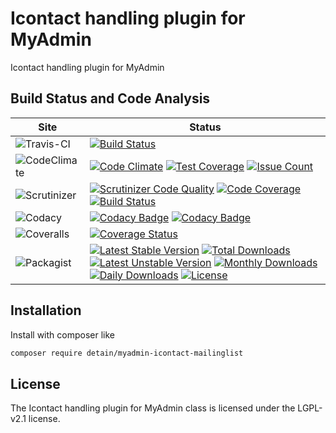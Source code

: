 # Icontact handling plugin for MyAdmin

Icontact handling plugin for MyAdmin

## Build Status and Code Analysis

Site          | Status
--------------|---------------------------
![Travis-CI](http://i.is.cc/storage/GYd75qN.png "Travis-CI")     | [![Build Status](https://travis-ci.org/detain/myadmin-icontact-mailinglist.svg?branch=master)](https://travis-ci.org/detain/myadmin-icontact-mailinglist)
![CodeClimate](http://i.is.cc/storage/GYlageh.png "CodeClimate")  | [![Code Climate](https://codeclimate.com/github/detain/myadmin-icontact-mailinglist/badges/gpa.svg)](https://codeclimate.com/github/detain/myadmin-icontact-mailinglist) [![Test Coverage](https://codeclimate.com/github/detain/myadmin-icontact-mailinglist/badges/coverage.svg)](https://codeclimate.com/github/detain/myadmin-icontact-mailinglist/coverage) [![Issue Count](https://codeclimate.com/github/detain/myadmin-icontact-mailinglist/badges/issue_count.svg)](https://codeclimate.com/github/detain/myadmin-icontact-mailinglist)
![Scrutinizer](http://i.is.cc/storage/GYeUnux.png "Scrutinizer")   | [![Scrutinizer Code Quality](https://scrutinizer-ci.com/g/myadmin-plugins/icontact-mailinglist/badges/quality-score.png?b=master)](https://scrutinizer-ci.com/g/myadmin-plugins/icontact-mailinglist/?branch=master) [![Code Coverage](https://scrutinizer-ci.com/g/myadmin-plugins/icontact-mailinglist/badges/coverage.png?b=master)](https://scrutinizer-ci.com/g/myadmin-plugins/icontact-mailinglist/?branch=master) [![Build Status](https://scrutinizer-ci.com/g/myadmin-plugins/icontact-mailinglist/badges/build.png?b=master)](https://scrutinizer-ci.com/g/myadmin-plugins/icontact-mailinglist/build-status/master)
![Codacy](http://i.is.cc/storage/GYi66Cx.png "Codacy")        | [![Codacy Badge](https://api.codacy.com/project/badge/Grade/226251fc068f4fd5b4b4ef9a40011d06)](https://www.codacy.com/app/detain/myadmin-icontact-mailinglist) [![Codacy Badge](https://api.codacy.com/project/badge/Coverage/25fa74eb74c947bf969602fcfe87e349)](https://www.codacy.com/app/detain/myadmin-icontact-mailinglist?utm_source=github.com&utm_medium=referral&utm_content=detain/myadmin-icontact-mailinglist&utm_campaign=Badge_Coverage)
![Coveralls](http://i.is.cc/storage/GYjNSim.png "Coveralls")    | [![Coverage Status](https://coveralls.io/repos/github/detain/db_abstraction/badge.svg?branch=master)](https://coveralls.io/github/detain/myadmin-icontact-mailinglist?branch=master)
![Packagist](http://i.is.cc/storage/GYacBEX.png "Packagist")     | [![Latest Stable Version](https://poser.pugx.org/detain/myadmin-icontact-mailinglist/version)](https://packagist.org/packages/detain/myadmin-icontact-mailinglist) [![Total Downloads](https://poser.pugx.org/detain/myadmin-icontact-mailinglist/downloads)](https://packagist.org/packages/detain/myadmin-icontact-mailinglist) [![Latest Unstable Version](https://poser.pugx.org/detain/myadmin-icontact-mailinglist/v/unstable)](//packagist.org/packages/detain/myadmin-icontact-mailinglist) [![Monthly Downloads](https://poser.pugx.org/detain/myadmin-icontact-mailinglist/d/monthly)](https://packagist.org/packages/detain/myadmin-icontact-mailinglist) [![Daily Downloads](https://poser.pugx.org/detain/myadmin-icontact-mailinglist/d/daily)](https://packagist.org/packages/detain/myadmin-icontact-mailinglist) [![License](https://poser.pugx.org/detain/myadmin-icontact-mailinglist/license)](https://packagist.org/packages/detain/myadmin-icontact-mailinglist)


## Installation

Install with composer like

```sh
composer require detain/myadmin-icontact-mailinglist
```

## License

The Icontact handling plugin for MyAdmin class is licensed under the LGPL-v2.1 license.

